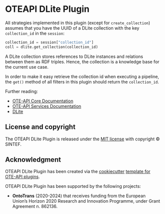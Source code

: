# OTEAPI DLite Plugin

All strategies implemented in this plugin (except for `create_collection`) assumes that you have the UUID of a DLite collection with the key `collection_id` in the `session`:

```python
collection_id = session["collection_id"]
coll = dlite.get_collection(collection_id)
```

A DLite collection stores references to DLite instances and relations between them as RDF triples.
Hence, the collection is a knowledge base for the current use case.

In order to make it easy retrieve the collection id when executing a pipeline, the `get()` method of all filters in this plugin should return the `collection_id`.


Further reading:

- [OTE-API Core Documentation](https://emmc-asbl.github.io/oteapi-core)
- [OTE-API Services Documentation](https://emmc-asbl.github.io/oteapi-services)
- [DLite](https://sintef.github.io/dlite)


## License and copyright

The OTEAPI DLite Plugin is released under the [MIT license](LICENSE) with copyright &copy; SINTEF.


## Acknowledgment

OTEAPI DLite Plugin has been created via the [cookiecutter](https://cookiecutter.readthedocs.io/) [template for OTE-API plugins](https://github.com/EMMC-ASBL/oteapi-plugin-template).

OTEAPI DLite Plugin has been supported by the following projects:

- **OntoTrans** (2020-2024) that receives funding from the European Union’s Horizon 2020 Research and Innovation Programme, under Grant Agreement n. 862136.
